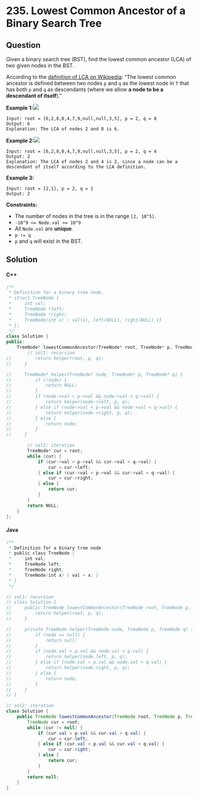 # 235. Lowest Common Ancestor of a Binary Search Tree

## Question

Given a binary search tree (BST), find the lowest common ancestor (LCA) of two given nodes in the BST.

According to the [definition of LCA on Wikipedia](https://en.wikipedia.org/wiki/Lowest\_common\_ancestor): “The lowest common ancestor is defined between two nodes `p` and `q` as the lowest node in `T` that has both `p` and `q` as descendants (where we allow **a node to be a descendant of itself**).”

**Example 1:**![](https://assets.leetcode.com/uploads/2018/12/14/binarysearchtree\_improved.png)

```
Input: root = [6,2,8,0,4,7,9,null,null,3,5], p = 2, q = 8
Output: 6
Explanation: The LCA of nodes 2 and 8 is 6.
```

**Example 2:**![](https://assets.leetcode.com/uploads/2018/12/14/binarysearchtree\_improved.png)

```
Input: root = [6,2,8,0,4,7,9,null,null,3,5], p = 2, q = 4
Output: 2
Explanation: The LCA of nodes 2 and 4 is 2, since a node can be a descendant of itself according to the LCA definition.
```

**Example 3:**

```
Input: root = [2,1], p = 2, q = 1
Output: 2
```

**Constraints:**

* The number of nodes in the tree is in the range `[2, 10^5]`.
* `-10^9 <= Node.val <= 10^9`
* All `Node.val` are **unique**.
* `p != q`
* `p` and `q` will exist in the BST.

## Solution

#### C++

```cpp
/**
 * Definition for a binary tree node.
 * struct TreeNode {
 *     int val;
 *     TreeNode *left;
 *     TreeNode *right;
 *     TreeNode(int x) : val(x), left(NULL), right(NULL) {}
 * };
 */
class Solution {
public:
    TreeNode* lowestCommonAncestor(TreeNode* root, TreeNode* p, TreeNode* q) {
        // sol1: recursion
//         return helper(root, p, q);
//     }

//     TreeNode* helper(TreeNode* node, TreeNode* p, TreeNode* q) {
//         if (!node) {
//             return NULL;
//         }
//         if (node->val > p->val && node->val > q->val) {
//             return helper(node->left, p, q);
//         } else if (node->val < p->val && node->val < q->val) {
//             return helper(node->right, p, q);
//         } else {
//             return node;
//         }
//     }

        // sol2: iteration
        TreeNode* cur = root;
        while (cur) {
            if (cur->val > p->val && cur->val > q->val) {
                cur = cur->left;
            } else if (cur->val < p->val && cur->val < q->val) {
                cur = cur->right;
            } else {
                return cur;
            }
        }
        return NULL;
    }
};
```

#### Java

```java
/**
 * Definition for a binary tree node.
 * public class TreeNode {
 *     int val;
 *     TreeNode left;
 *     TreeNode right;
 *     TreeNode(int x) { val = x; }
 * }
 */

// sol1: recursion
// class Solution {
//     public TreeNode lowestCommonAncestor(TreeNode root, TreeNode p, TreeNode q) {
//         return helper(root, p, q);
//     }

//     private TreeNode helper(TreeNode node, TreeNode p, TreeNode q) {
//         if (node == null) {
//             return null;
//         }
//         if (node.val > p.val && node.val > q.val) {
//             return helper(node.left, p, q);
//         } else if (node.val < p.val && node.val < q.val) {
//             return helper(node.right, p, q);
//         } else {
//             return node;
//         }
//     }
// }

// sol2: iteration
class Solution {
    public TreeNode lowestCommonAncestor(TreeNode root, TreeNode p, TreeNode q) {
        TreeNode cur = root;
        while (cur != null) {
            if (cur.val > p.val && cur.val > q.val) {
                cur = cur.left;
            } else if (cur.val < p.val && cur.val < q.val) {
                cur = cur.right;
            } else {
                return cur;
            }
        }
        return null;
    }
}
```
